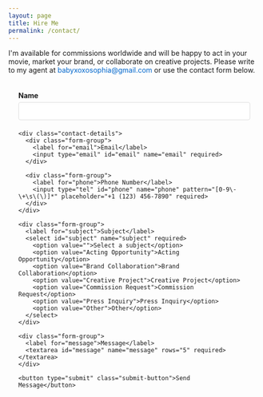 ```yaml
---
layout: page
title: Hire Me
permalink: /contact/
---
```


<!-- # Hire Me for Your New Creative Project! -->

I'm available for commissions worldwide and will be happy to act in your movie, market your brand, or collaborate on creative projects. Please write to my agent at [babyxoxosophia@gmail.com](mailto:babyxoxosophia@gmail.com) or use the contact form below.

<div class="contact-form">
  <form action="mailto:babyxoxosophia@gmail.com" method="POST" enctype="text/plain">
    <div class="form-group">
      <label for="name">Name</label>
      <input type="text" id="name" name="name" required>
    </div>
    
    <div class="contact-details">
      <div class="form-group">
        <label for="email">Email</label>
        <input type="email" id="email" name="email" required>
      </div>

      <div class="form-group">
        <label for="phone">Phone Number</label>
        <input type="tel" id="phone" name="phone" pattern="[0-9\-\+\s\(\)]*" placeholder="+1 (123) 456-7890" required>
      </div>
    </div>
    
    <div class="form-group">
      <label for="subject">Subject</label>
      <select id="subject" name="subject" required>
        <option value="">Select a subject</option>
        <option value="Acting Opportunity">Acting Opportunity</option>
        <option value="Brand Collaboration">Brand Collaboration</option>
        <option value="Creative Project">Creative Project</option>
        <option value="Commission Request">Commission Request</option>
        <option value="Press Inquiry">Press Inquiry</option>
        <option value="Other">Other</option>
      </select>
    </div>
    
    <div class="form-group">
      <label for="message">Message</label>
      <textarea id="message" name="message" rows="5" required></textarea>
    </div>
    
    <button type="submit" class="submit-button">Send Message</button>
  </form>
</div>

<style>
.contact-form {
  max-width: 600px;
  margin: 0 auto;
  padding: 20px;
}

.form-group {
  margin-bottom: 20px;
}

.contact-details {
  display: flex;
  gap: 20px;
  margin-bottom: 20px;
}

.contact-details .form-group {
  flex: 1;
  margin-bottom: 0;
}

label {
  display: block;
  margin-bottom: 5px;
  font-weight: bold;
}

input, textarea, select {
  width: 100%;
  padding: 8px;
  border: 1px solid #ddd;
  border-radius: 4px;
  font-size: 16px;
}

textarea {
  resize: vertical;
}

select {
  background-color: white;
  cursor: pointer;
}

.submit-button {
  background-color: #333;
  color: white;
  padding: 10px 20px;
  border: none;
  border-radius: 4px;
  cursor: pointer;
  font-size: 16px;
  transition: background-color 0.3s;
}

.submit-button:hover {
  background-color: #555;
}

a[href^="mailto:"] {
  color: #0066cc;
  text-decoration: none;
  transition: color 0.3s ease;
}

a[href^="mailto:"]:hover {
  color: #004499;
  text-decoration: underline;
}
</style> 